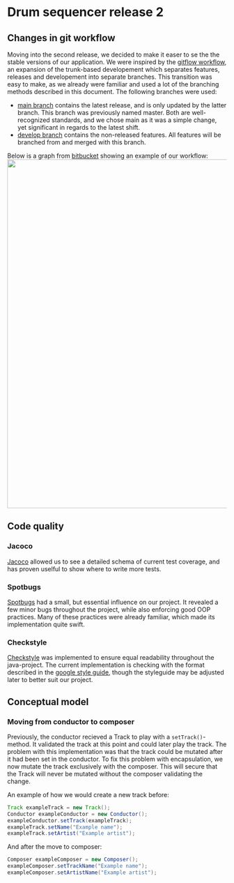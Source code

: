# Drum sequencer release 2

## Changes in git workflow

Moving into the second release, we decided to make it easer to se the the stable versions of our application. We were inspired by the [gitflow workflow](https://www.atlassian.com/git/tutorials/comparing-workflows/gitflow-workflow), an expansion of the trunk-based developement which separates features, releases and developement into separate branches. This transition was easy to make, as we already were familiar and used a lot of the branching methods described in this document. The following branches were used:

- [main branch](https://gitlab.stud.idi.ntnu.no/it1901/groups-2021/gr2101/gr2101/) contains the latest release, and is only updated by the latter branch. This branch was previously named master. Both are well-recognized standards, and we chose main as it was a simple change, yet significant in regards to the latest shift.
- [develop branch](https://gitlab.stud.idi.ntnu.no/it1901/groups-2021/gr2101/gr2101/-/tree/develop) contains the non-released features. All features will be branched from and merged with this branch.

Below is a graph from [bitbucket](https://www.atlassian.com/git/tutorials/comparing-workflows/gitflow-workflow) showing an example of our workflow:
<img src="https://wac-cdn.atlassian.com/dam/jcr:34c86360-8dea-4be4-92f7-6597d4d5bfae/02%20Feature%20branches.svg?cdnVersion=1826" width=800></img>

## Code quality

### Jacoco

[Jacoco](https://www.eclemma.org/jacoco/) allowed us to see a detailed schema of current test coverage, and has proven uselful to show where to write more tests.

### Spotbugs

[Spotbugs](https://spotbugs.github.io/) had a small, but essential influence on our project. It revealed a few minor bugs throughout the project, while also enforcing good OOP practices. Many of these practices were already familiar, which made its implementation quite swift.

### Checkstyle

[Checkstyle](https://checkstyle.sourceforge.io/) was implemented to ensure equal readability throughout the java-project.
The current implementation is checking with the format described in the [google style guide](https://checkstyle.sourceforge.io/styleguides/google-java-style-20180523/javaguide.html), though the styleguide may be adjusted later to better suit our project.

## Conceptual model

### Moving from conductor to composer

Previously, the conductor recieved a Track to play with a `setTrack()`-method. It validated the track at this point and could later play the track. The problem with this implementation was that the track could be mutated after it had been set in the conductor. To fix this problem with encapsulation, we now mutate the track exclusively with the composer. This will secure that the Track will never be mutated without the composer validating the change.

An example of how we would create a new track before:

```java
Track exampleTrack = new Track();
Conductor exampleConductor = new Conductor();
exampleConductor.setTrack(exampleTrack);
exampleTrack.setName("Example name");
exampleTrack.setArtist("Example artist");
```

And after the move to composer:

```java
Composer exampleComposer = new Composer();
exampleComposer.setTrackName("Example name");
exampleComposer.setArtistName("Example artist");
```
